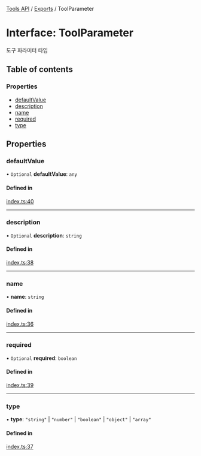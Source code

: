 [Tools API](../../) / [Exports](../modules) / ToolParameter

# Interface: ToolParameter

도구 파라미터 타입

## Table of contents

### Properties

- [defaultValue](ToolParameter#defaultvalue)
- [description](ToolParameter#description)
- [name](ToolParameter#name)
- [required](ToolParameter#required)
- [type](ToolParameter#type)

## Properties

### defaultValue

• `Optional` **defaultValue**: `any`

#### Defined in

[index.ts:40](https://github.com/robotaio/robota/blob/c397724a2d06d66ad71d874519312f9bbb9b1d70/packages/tools/src/index.ts#L40)

___

### description

• `Optional` **description**: `string`

#### Defined in

[index.ts:38](https://github.com/robotaio/robota/blob/c397724a2d06d66ad71d874519312f9bbb9b1d70/packages/tools/src/index.ts#L38)

___

### name

• **name**: `string`

#### Defined in

[index.ts:36](https://github.com/robotaio/robota/blob/c397724a2d06d66ad71d874519312f9bbb9b1d70/packages/tools/src/index.ts#L36)

___

### required

• `Optional` **required**: `boolean`

#### Defined in

[index.ts:39](https://github.com/robotaio/robota/blob/c397724a2d06d66ad71d874519312f9bbb9b1d70/packages/tools/src/index.ts#L39)

___

### type

• **type**: ``"string"`` \| ``"number"`` \| ``"boolean"`` \| ``"object"`` \| ``"array"``

#### Defined in

[index.ts:37](https://github.com/robotaio/robota/blob/c397724a2d06d66ad71d874519312f9bbb9b1d70/packages/tools/src/index.ts#L37)
